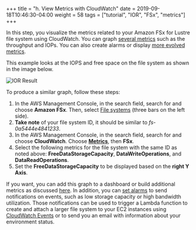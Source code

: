 +++
title = "h. View Metrics with CloudWatch"
date = 2019-09-18T10:46:30-04:00
weight = 58
tags = ["tutorial", "IOR", "FSx", "metrics"]
+++


In this step, you visualize the metrics related to your Amazon FSx for Lustre file system using CloudWatch. You can graph [several metrics](https://docs.aws.amazon.com/fsx/latest/LustreGuide/monitoring_overview.html) such as the throughput and IOPs. You can also create alarms or display [more evolved metrics](https://docs.aws.amazon.com/AmazonCloudWatch/latest/monitoring/using-metric-math.html#adding-metrics-expression-console).

This example looks at the IOPS and free space on the file system as shown in the image below.

![IOR Result](/images/06-fsx-for-lustre/fsx-cloudwatch.png)

To produce a similar graph, follow these steps:

1. In the AWS Management Console, in the search field, search for and choose **Amazon FSx**. Then, select [File systems](https://console.aws.amazon.com/fsx/home?region=us-east-1#file-systems) (three bars on the left side).
2. **Take note** of your file system ID, it should be similar to *fs-0a5444e4841233*.
3. In the AWS Management Console, in the search field, search for and choose **CloudWatch**. Choose [**Metrics**](https://console.aws.amazon.com/cloudwatch/home?region=us-east-1#cw:dashboard=Home), then **FSx**.
4. Select the following metrics for the file system with the same ID as noted above: **FreeDataStorageCapacity**, **DataWriteOperations**, and **DataReadOperations**.
5. Set the **FreeDataStorageCapacity** to be displayed based on the **right Y Axis**.

If you want, you can add this graph to a dashboard or build additional metrics as discussed [here](https://docs.aws.amazon.com/fsx/latest/LustreGuide/how_to_use_metrics.html). In addition, you can [set alarms](https://docs.aws.amazon.com/fsx/latest/LustreGuide/creating_alarms.html) to send notifications on events, such as low storage capacity or high bandwidth utilization. Those notifications can be used to trigger a Lambda function to create and attach a larger file system to your EC2 instances using [CloudWatch Events](https://docs.aws.amazon.com/AmazonCloudWatch/latest/events/WhatIsCloudWatchEvents.html) or to send you an email with information about your environment status.
